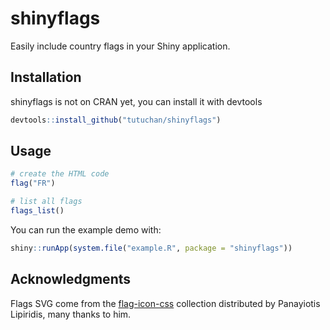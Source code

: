 # shinyflags

Easily include country flags in your Shiny application.

## Installation

shinyflags is not on CRAN yet, you can install it with devtools

``` r
devtools::install_github("tutuchan/shinyflags")
```

## Usage

``` r
# create the HTML code
flag("FR")

# list all flags
flags_list()
```

You can run the example demo with:

``` r
shiny::runApp(system.file("example.R", package = "shinyflags"))
```

## Acknowledgments

Flags SVG come from the [flag-icon-css](https://github.com/lipis/flag-icon-css) collection distributed by Panayiotis Lipiridis, many thanks to him.

